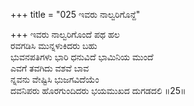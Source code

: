 +++
title = "025 ಇವರು ನಾಲ್ವರಿಗೊನ್ದೆ"

+++
ಇವರು ನಾಲ್ವರಿಗೊಂದೆ ಪಥ ಹಲ  
ರವಗಡಿಸಿ ಮುನ್ನಳುಕಿದರು ಬಹು  
ಭುವನಪತಿಗಳು ಭಾರಿ ಧನುವಿದೆ ಭಾಮಿನಿಯ ಮುಂದೆ   
ಎವಗೆ ತವಗಿದು ವಶವೆ ಬಾವ  
ನ್ನವನು ವೇಷ್ಟಿಸಿ ಭುಜಗವಿದೆಯೆಂ      
ದವನಿಪರು ಹೊರಗುಂದಿದರು ಭಯಮುಖದ ದುಗಡದಲಿ     ॥25॥